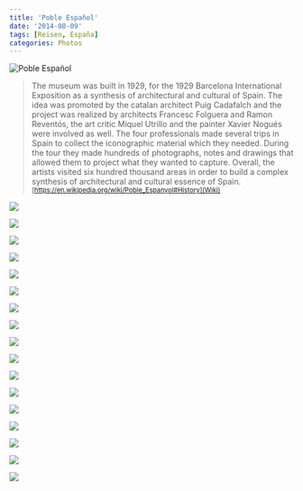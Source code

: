 ```yaml
---
title: 'Poble Español'
date: '2014-08-09'
tags: [Reisen, España]
categories: Photos
---
```


<div class='preview'><img src='{{urls.media}}/Others.jpg' alt='Poble Español'></div>

> The museum was built in 1929, for the 1929 Barcelona International Exposition as a synthesis of architectural
and cultural of Spain. The idea was promoted by the catalan architect Puig Cadafalch and the project was realized
by architects Francesc Folguera and Ramon Reventós, the art critic Miquel Utrillo and the painter Xavier Nogués
were involved as well. The four professionals made several trips in Spain to collect the iconographic material
which they needed. During the tour they made hundreds of photographs, notes and drawings that allowed them to project
what they wanted to capture. Overall, the artists visited six hundred thousand areas in order to build a complex
synthesis of architectural and cultural essence of Spain.
> <small>[https://en.wikipedia.org/wiki/Poble_Espanyol#History](Wiki)</small>

<a id='be657fd53022b79f0abf11f547bdb71f-600'></a>![]({{urls.media}}/be657fd53022b79f0abf11f547bdb71f-600.jpg '')

<a id='5ff767e0ac998e0d7bc8675a762c96aa-600'></a>![]({{urls.media}}/5ff767e0ac998e0d7bc8675a762c96aa-600.jpg '')

<a id='ee0207540d2412c73b492312a6fb6a23-600'></a>![]({{urls.media}}/ee0207540d2412c73b492312a6fb6a23-600.jpg '')

<a id='5ba40a750c553dfa5ed606cc3f97252a-600'></a>![]({{urls.media}}/5ba40a750c553dfa5ed606cc3f97252a-600.jpg '')

<a id='64996c5a13c8ea6d418ae4c10718bbb7-600'></a>![]({{urls.media}}/64996c5a13c8ea6d418ae4c10718bbb7-600.jpg '')

<a id='e4b200d6d112fe103fee3c3cbd6d2f2a-600'></a>![]({{urls.media}}/e4b200d6d112fe103fee3c3cbd6d2f2a-600.jpg '')

<a id='728c183fcea93edef4037646d2fc4859-600'></a>![]({{urls.media}}/728c183fcea93edef4037646d2fc4859-600.jpg '')

<a id='4cb32e61e500746e058fadab25815407-600'></a>![]({{urls.media}}/4cb32e61e500746e058fadab25815407-600.jpg '')

<a id='d0dad893dae19d1c6112c823f595f481-600'></a>![]({{urls.media}}/d0dad893dae19d1c6112c823f595f481-600.jpg '')

<a id='d0d0dd45c73415e5e6b1334b21d9158d-600'></a>![]({{urls.media}}/d0d0dd45c73415e5e6b1334b21d9158d-600.jpg '')

<a id='b5082ca523daface1b85094dbae3c0f6-600'></a>![]({{urls.media}}/b5082ca523daface1b85094dbae3c0f6-600.jpg '')

<a id='9d0d49c4a62a2539b91212dafacbcff5-600'></a>![]({{urls.media}}/9d0d49c4a62a2539b91212dafacbcff5-600.jpg '')

<a id='d34e5e501eb727e36d4e786d2c502148-600'></a>![]({{urls.media}}/d34e5e501eb727e36d4e786d2c502148-600.jpg '')

<a id='2d9a6583c36382d8802a5765afb585ee-600'></a>![]({{urls.media}}/2d9a6583c36382d8802a5765afb585ee-600.jpg '')

<a id='ac0fc74a13dd96330e1f696d643c59d1-600'></a>![]({{urls.media}}/ac0fc74a13dd96330e1f696d643c59d1-600.jpg '')

<a id='2aa20dc66535ae31a08ad05c68657963-600'></a>![]({{urls.media}}/2aa20dc66535ae31a08ad05c68657963-600.jpg '')

<a id='fc0cbecedf457d9d5578b8894b4069b9-600'></a>![]({{urls.media}}/fc0cbecedf457d9d5578b8894b4069b9-600.jpg '')
